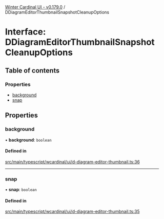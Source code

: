 [Winter Cardinal UI - v0.179.0](../index.md) / DDiagramEditorThumbnailSnapshotCleanupOptions

# Interface: DDiagramEditorThumbnailSnapshotCleanupOptions

## Table of contents

### Properties

- [background](DDiagramEditorThumbnailSnapshotCleanupOptions.md#background)
- [snap](DDiagramEditorThumbnailSnapshotCleanupOptions.md#snap)

## Properties

### background

• **background**: `boolean`

#### Defined in

[src/main/typescript/wcardinal/ui/d-diagram-editor-thumbnail.ts:36](https://github.com/winter-cardinal/winter-cardinal-ui/blob/v0.179.0/src/main/typescript/wcardinal/ui/d-diagram-editor-thumbnail.ts#L36)

___

### snap

• **snap**: `boolean`

#### Defined in

[src/main/typescript/wcardinal/ui/d-diagram-editor-thumbnail.ts:35](https://github.com/winter-cardinal/winter-cardinal-ui/blob/v0.179.0/src/main/typescript/wcardinal/ui/d-diagram-editor-thumbnail.ts#L35)
